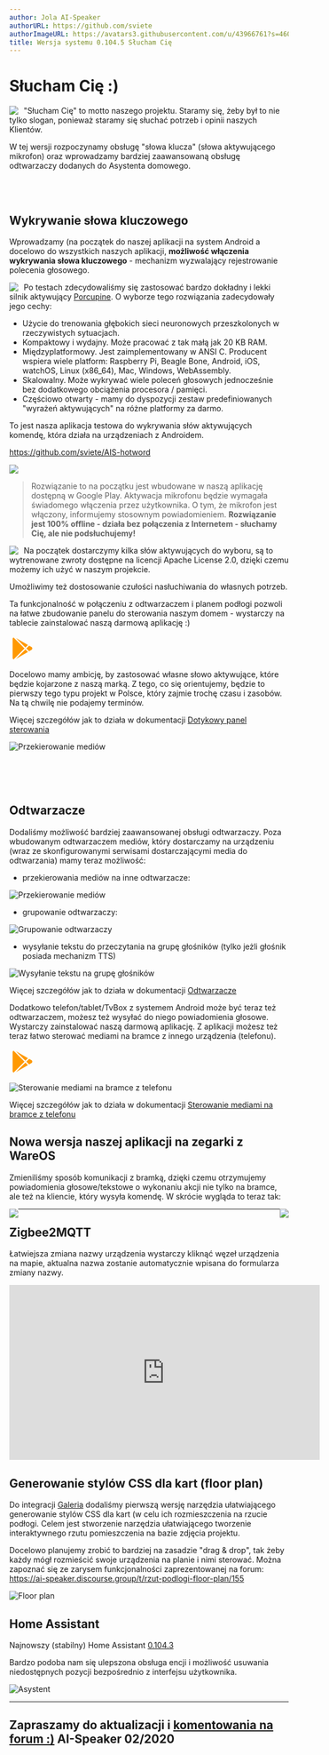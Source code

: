 ```yaml
---
author: Jola AI-Speaker
authorURL: https://github.com/sviete
authorImageURL: https://avatars3.githubusercontent.com/u/43966761?s=460&v=4
title: Wersja systemu 0.104.5 Słucham Cię
---
```



# Słucham Cię :)

<img src="/AIS-docs/img/en/blog/202002/ai-speaker.png" style="float: left; margin-right: 10px; max-width:50%;"/>

"Słucham Cię" to motto naszego projektu. Staramy się, żeby był to nie tylko slogan, ponieważ staramy się słuchać potrzeb i opinii naszych Klientów.

W tej wersji rozpoczynamy obsługę "słowa klucza" (słowa aktywującego mikrofon) oraz wprowadzamy bardziej zaawansowaną obsługę odtwarzaczy dodanych do Asystenta domowego.

<br><br>

## Wykrywanie słowa kluczowego

Wprowadzamy (na początek do naszej aplikacji na system Android a docelowo do wszystkich naszych aplikacji, **możliwość włączenia wykrywania słowa kluczowego** - mechanizm wyzwalający rejestrowanie polecenia głosowego.

<img src="/AIS-docs/img/en/blog/202002/porcupine.png" style="float: left; margin-right: 10px; max-width:60%;"/>

Po testach zdecydowaliśmy się zastosować bardzo dokładny i lekki silnik aktywujący [Porcupine](https://picovoice.ai/). O wyborze tego rozwiązania zadecydowały jego cechy:
- Użycie do trenowania głębokich sieci neuronowych przeszkolonych w rzeczywistych sytuacjach.
- Kompaktowy i wydajny. Może pracować z tak małą jak 20 KB RAM.
- Międzyplatformowy. Jest zaimplementowany w ANSI C. Producent wspiera wiele platform: Raspberry Pi, Beagle Bone, Android, iOS, watchOS, Linux (x86_64), Mac, Windows, WebAssembly.
- Skalowalny. Może wykrywać wiele poleceń głosowych jednocześnie bez dodatkowego obciążenia procesora / pamięci.
- Częściowo otwarty - mamy do dyspozycji zestaw predefiniowanych "wyrażeń aktywujących" na różne platformy za darmo.



To jest nasza aplikacja testowa do wykrywania słów aktywujących komendę, która działa na urządzeniach z Androidem.

https://github.com/sviete/AIS-hotword


<img src="/AIS-docs/img/en/blog/202002/ais_hot_word.png" style="max-width:80%;"/>


> Rozwiązanie to na początku jest wbudowane w naszą aplikację dostępną w Google Play.
> Aktywacja mikrofonu będzie wymagała świadomego włączenia przez użytkownika. O tym, że mikrofon jest włączony, informujemy stosownym powiadomieniem. **Rozwiązanie jest 100% offline - działa bez połączenia z Internetem - słuchamy Cię, ale nie podsłuchujemy!**



<img src="/AIS-docs/img/en/blog/202002/ais_hot_word_1.png" style="float: left; margin-right: 10px; max-width:30%;"/>

Na początek dostarczymy kilka słów aktywujących do wyboru, są to wytrenowane zwroty dostępne na licencji Apache License 2.0, dzięki czemu możemy ich użyć w naszym projekcie.


Umożliwimy też dostosowanie czułości nasłuchiwania do własnych potrzeb.

Ta funkcjonalność w połączeniu z odtwarzaczem i planem podłogi pozwoli na łatwe zbudowanie panelu do sterowania naszym domem - wystarczy na tablecie zainstalować naszą darmową aplikację :)

[<svg style="width:48px;height:48px" viewBox="0 0 24 24">
    <path fill="#ff9900" d="M3,20.5V3.5C3,2.91 3.34,2.39 3.84,2.15L13.69,12L3.84,21.85C3.34,21.6 3,21.09 3,20.5M16.81,15.12L6.05,21.34L14.54,12.85L16.81,15.12M20.16,10.81C20.5,11.08 20.75,11.5 20.75,12C20.75,12.5 20.53,12.9 20.18,13.18L17.89,14.5L15.39,12L17.89,9.5L20.16,10.81M6.05,2.66L16.81,8.88L14.54,11.15L6.05,2.66Z" />
</svg>](https://play.google.com/store/apps/details?id=pl.sviete.dom&hl=en)

Docelowo mamy ambicję, by zastosować własne słowo aktywujące, które będzie kojarzone z naszą marką. Z tego, co się orientujemy, będzie to pierwszy tego typu projekt w Polsce, który zajmie trochę czasu i zasobów. Na tą chwilę nie podajemy terminów.


Więcej szczegółów jak to działa w dokumentacji [Dotykowy panel sterowania](/AIS-docs/docs/en/ais_app_android_dom_tablet)


![Przekierowanie mediów](/AIS-docs/img/en/frontend/apk_hot_word_options.png)


<br><br><br>

## Odtwarzacze

Dodaliśmy możliwość bardziej zaawansowanej obsługi odtwarzaczy. Poza wbudowanym odtwarzaczem mediów, który dostarczamy na urządzeniu (wraz ze skonfigurowanymi serwisami dostarczającymi media do odtwarzania) mamy teraz możliwość:

- przekierowania mediów na inne odtwarzacze:

![Przekierowanie mediów](/AIS-docs/img/en/frontend/player_redirect.png)


- grupowanie odtwarzaczy:

![Grupowanie odtwarzaczy](/AIS-docs/img/en/frontend/player_grup.png)


- wysyłanie tekstu do przeczytania na grupę głośników (tylko jeżli głośnik posiada mechanizm TTS)

![Wysyłanie tekstu na grupę głośników](/AIS-docs/img/en/frontend/player_tts.png)



Więcej szczegółów jak to działa w dokumentacji [Odtwarzacze](/AIS-docs/docs/en/ais_app_player.html)


Dodatkowo telefon/tablet/TvBox z systemem Android może być teraz też odtwarzaczem, możesz też wysyłać do niego powiadomienia głosowe. Wystarczy zainstalować naszą darmową aplikację. Z aplikacji możesz też teraz łatwo sterować mediami na bramce z innego urządzenia (telefonu).


[<svg style="width:48px;height:48px" viewBox="0 0 24 24">
    <path fill="#ff9900" d="M3,20.5V3.5C3,2.91 3.34,2.39 3.84,2.15L13.69,12L3.84,21.85C3.34,21.6 3,21.09 3,20.5M16.81,15.12L6.05,21.34L14.54,12.85L16.81,15.12M20.16,10.81C20.5,11.08 20.75,11.5 20.75,12C20.75,12.5 20.53,12.9 20.18,13.18L17.89,14.5L15.39,12L17.89,9.5L20.16,10.81M6.05,2.66L16.81,8.88L14.54,11.15L6.05,2.66Z" />
</svg>](https://play.google.com/store/apps/details?id=pl.sviete.dom&hl=en)


![Sterowanie mediami na bramce z telefonu](/AIS-docs/img/en/frontend/mob_notification_media.png)

Więcej szczegółów jak to działa w dokumentacji [Sterowanie mediami na bramce z telefonu](/AIS-docs/docs/en/ais_app_android_dom.html#sterowanie-odtwarzaczem-na-bramce)


## Nowa wersja naszej aplikacji na zegarki z WareOS

Zmieniliśmy sposób komunikacji z bramką, dzięki czemu otrzymujemy powiadomienia głosowe/tekstowe o wykonaniu akcji nie tylko na bramce, ale też na kliencie, który wysyła komendę.
W skrócie wygląda to teraz tak:


<img src="/AIS-docs/img/en/blog/202002/watch_1.jpg" style="float: left; max-width:50%;"/>
<img src="/AIS-docs/img/en/blog/202002/watch_2.jpg" style="float: right; max-width:50%;"/>

<!--truncate-->


----------------------------------------------

## Zigbee2MQTT

Łatwiejsza zmiana nazwy urządzenia wystarczy kliknąć węzeł urządzenia na mapie, aktualna nazwa zostanie automatycznie wpisana do formularza zmiany nazwy.

<iframe width="560" height="315"  src="https://www.youtube.com/embed/jYW2V8zgcDI" frameborder="0" allowfullscreen></iframe>


## Generowanie stylów CSS dla kart (floor plan)

Do integracji [Galeria](/AIS-docs/docs/en/next/ais_app_integration_gallery.html) dodaliśmy pierwszą wersję narzędzia ułatwiającego generowanie stylów CSS dla kart (w celu ich rozmieszczenia na rzucie podłogi. Celem jest stworzenie narzędzia ułatwiającego tworzenie interaktywnego rzutu pomieszczenia na bazie zdjęcia projektu.

Docelowo planujemy zrobić to bardziej na zasadzie "drag & drop", tak żeby każdy mógł rozmieścić swoje urządzenia na planie i nimi sterować.
Można zapoznać się ze zarysem funkcjonalności zaprezentowanej na forum: https://ai-speaker.discourse.group/t/rzut-podlogi-floor-plan/155

![Floor plan](/AIS-docs/img/en/blog/202002/floor_plan.png)


## Home Assistant

Najnowszy (stabilny) Home Assistant <a href="https://www.home-assistant.io/blog/2020/01/15/release-104/" target="_blank">0.104.3</a>

Bardzo podoba nam się ulepszona obsługa encji i możliwość usuwania niedostępnych pozycji bezpośrednio z interfejsu użytkownika.

![Asystent](/AIS-docs/img/en/blog/202002/ha_entity_del.png)


----
Zapraszamy do aktualizacji i [komentowania na forum :)](https://ai-speaker.discourse.group/)
AI-Speaker 02/2020
----


<div id='discourse-comments' style='height: 600px; overflow-y: scroll;'>
<style>
iframe#discourse-embed-frame {
    height: 700px !important;
}
</style>
</div>

<script markdown="0">
  DiscourseEmbed = { discourseUrl: 'https://ai-speaker.discourse.group/',
                     discourseEmbedUrl: 'https://sviete.github.io/AIS-docs/blog/2020/02/05/release-notes.html' };
  (function() {
    var d = document.createElement('script'); d.type = 'text/javascript'; d.async = true;
    d.src = DiscourseEmbed.discourseUrl + 'javascripts/embed.js';
    (document.getElementsByTagName('head')[0] || document.getElementsByTagName('body')[0]).appendChild(d);
  })();
</script>
